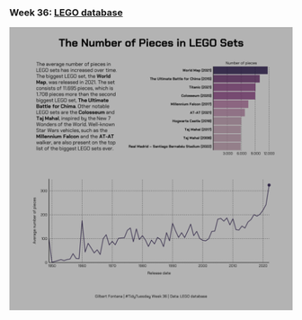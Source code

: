 ### Week 36: [LEGO database](https://github.com/gilbertfontana/TidyTuesday/tree/main/Week36)
![](https://github.com/gilbertfontana/TidyTuesday/blob/main/Week36/tidytuesday_week_36.png)
